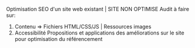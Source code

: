 Optimisation  SEO d'un site web existant | SITE NON OPTIMISE
Audit à faire sur:
1) Contenu => Fichiers HTML/CSS/JS | Ressources images
2) Accessibilité
Propositions et applications des améliorations sur le site pour optimisation du référencement
